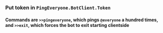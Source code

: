 ### Put token in `PingEveryone.BotClient.Token`

#### Commands are `>>pingeveryone`, which pings `@everyone` a hundred times, and `>>exit`, which forces the bot to exit starting clientside
